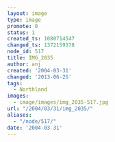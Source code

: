 ```yaml
---
layout: image
type: image
promote: 0
status: 1
created_ts: 1080714547
changed_ts: 1372159378
node_id: 517
title: IMG_2035
author: anj
created: '2004-03-31'
changed: '2013-06-25'
tags:
  - Northland
images:
  - image/images/img_2035-517.jpg
url: "/2004/03/31/img_2035/"
aliases:
  - "/node/517/"
date: '2004-03-31'
---
```


